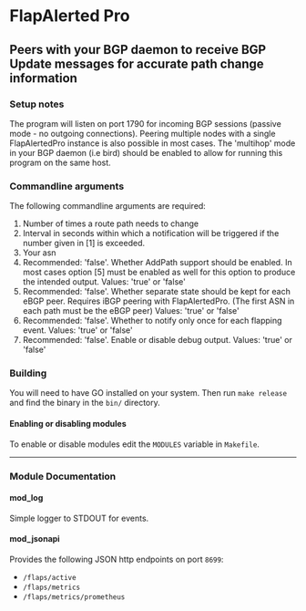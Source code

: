 # FlapAlerted Pro

## Peers with your BGP daemon to receive BGP Update messages for accurate path change information


### Setup notes

The program will listen on port 1790 for incoming BGP sessions (passive mode - no outgoing connections).
Peering multiple nodes with a single FlapAlertedPro instance is also possible in most cases. The 'multihop' mode in your BGP daemon (i.e bird) should be enabled to allow for running this program on the same host.


### Commandline arguments

The following commandline arguments are required:

1. Number of times a route path needs to change
2. Interval in seconds within which a notification will be triggered if the number given in [1] is exceeded.
3. Your asn
4. Recommended: 'false'. Whether AddPath support should be enabled. In most cases option [5] must be enabled as well for this option to produce the intended output. Values: 'true' or 'false'
5. Recommended: 'false'. Whether separate state should be kept for each eBGP peer. Requires iBGP peering with FlapAlertedPro. (The first ASN in each path must be the eBGP peer) Values: 'true' or 'false'
6. Recommended: 'false'. Whether to notify only once for each flapping event. Values: 'true' or 'false'
7. Recommended: 'false'. Enable or disable debug output. Values: 'true' or 'false'

### Building

You will need to have GO installed on your system. Then run `make release` and find the binary in the `bin/` directory.

#### Enabling or disabling modules

To enable or disable modules edit the `MODULES` variable in `Makefile`.

***

### Module Documentation

#### mod_log
Simple logger to STDOUT for events.

#### mod_jsonapi
Provides the following JSON http endpoints on port `8699`:

- `/flaps/active`
- `/flaps/metrics`
- `/flaps/metrics/prometheus`